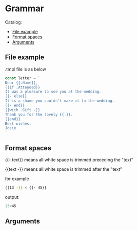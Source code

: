 # Grammar

Catalog:
* [File example](#File-example)
* [Format spaces](#Format-spaces)
* [Arguments](#Arguments)

## File example

.tmpl file is as below

```go
const letter = `
Dear {{.Name}},
{{if .Attended}}
It was a pleasure to see you at the wedding.
{{- else}}
It is a shame you couldn't make it to the wedding.
{{- end}}
{{with .Gift -}}
Thank you for the lovely {{.}}.
{{end}}
Best wishes,
Josie
`
```

## Format spaces

{{- text}} means all white space is trimmed preceding the "text"

{{text -}} means all white space is trimmed after the "text"

for example

```bash 
{{13 -}} < {{- 45}} 
```

output: 
```bash
13<45
```

## Arguments


